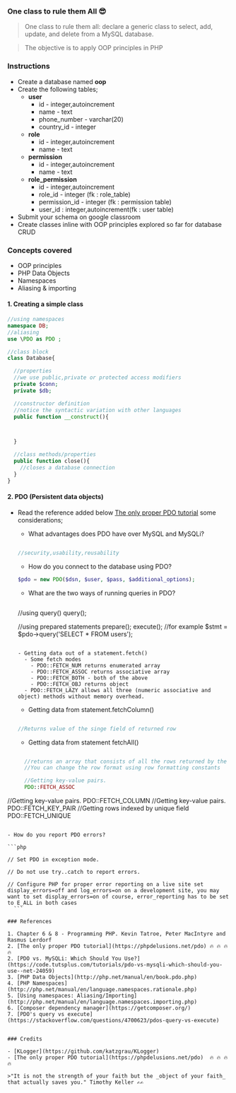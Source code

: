 ### One class to rule them All 😎
> One class to rule them all: declare
a generic class to select, add,
update, and delete from a MySQL
database.

> The objective is to apply OOP principles in PHP

### Instructions
- Create a database named **oop**
- Create the following tables;
  - **user**
    - id - integer,autoincrement
    - name - text
    - phone_number - varchar(20)
    - country_id - integer
  - **role**
    - id - integer,autoincrement
    - name - text
  - **permission**
    - id - integer,autoincrement
    - name - text
  - **role_permission**
    - id - integer,autoincrement
    - role_id - integer (fk : role_table)
    - permission_id -  integer (fk : permission table)
    - user_id : integer,autoincrement(fk : user table)
- Submit your schema on google classroom
- Create classes inline with OOP principles explored so far for database CRUD

### Concepts covered
- OOP principles
- PHP Data Objects
- Namespaces
- Aliasing & importing

#### 1. Creating a simple class
```php
//using namespaces
namespace DB;
//aliasing
use \PDO as PDO ;

//class block
class Database{

  //properties
  //we use public,private or protected access modifiers
  private $conn;
  private $db;

  //constructor definition
  //notice the syntactic variation with other languages
  public function __construct(){



  }

  //class methods/properties
  public function close(){
    //closes a database connection
  }
}
```
#### 2. PDO (Persistent data objects)
- Read the reference added below [The only proper PDO tutorial](https://phpdelusions.net/pdo) some considerations;
  - What advantages does PDO have over MySQL and MySQLi?

  ```php

  //security,usability,reusability
  ```

  - How do you connect to the database using PDO?

  ```php
  $pdo = new PDO($dsn, $user, $pass, $additional_options);
  ```

  - What are the two ways of running queries in PDO?

    ```php
  //using query()
  query();

  //using prepared statements
  prepare();
  execute();
  //for example
  $stmt = $pdo->query('SELECT * FROM users');
  ```

  - Getting data out of a statement.fetch()
    - Some fetch modes
      - PDO::FETCH_NUM returns enumerated array
      - PDO::FETCH_ASSOC returns associative array
      - PDO::FETCH_BOTH - both of the above
      - PDO::FETCH_OBJ returns object
    - PDO::FETCH_LAZY allows all three (numeric associative and object) methods without memory overhead.
  ```

  - Getting data from statement.fetchColumn()

  ```php

  //Returns value of the singe field of returned row
  ```

  - Getting data from statement fetchAll()

  ```php

    //returns an array that consists of all the rows returned by the query
    //You can change the row format using row formatting constants

    //Getting key-value pairs.
    PDO::FETCH_ASSOC
//Getting key-value pairs.
    PDO::FETCH_COLUMN
  //Getting key-value pairs.
    PDO::FETCH_KEY_PAIR
  //Getting rows indexed by unique field
    PDO::FETCH_UNIQUE
  ```

  - How do you report PDO errors?

  ```php

  // Set PDO in exception mode.

  // Do not use try..catch to report errors.

  // Configure PHP for proper error reporting on a live site set display_errors=off and log_errors=on on a development site, you may want to set display_errors=on of course, error_reporting has to be set to E_ALL in both cases  
    ```

### References

1. Chapter 6 & 8 - Programming PHP. Kevin Tatroe, Peter MacIntyre and Rasmus Lerdorf
2. [The only proper PDO tutorial](https://phpdelusions.net/pdo) 🔥 🔥 🔥 🔥
2. [PDO vs. MySQLi: Which Should You Use?](https://code.tutsplus.com/tutorials/pdo-vs-mysqli-which-should-you-use--net-24059)
3. [PHP Data Objects](http://php.net/manual/en/book.pdo.php)
4. [PHP Namespaces](http://php.net/manual/en/language.namespaces.rationale.php)
5. [Using namespaces: Aliasing/Importing](http://php.net/manual/en/language.namespaces.importing.php)
6. [Composer dependency manager](https://getcomposer.org/)
7. [PDO's query vs execute](https://stackoverflow.com/questions/4700623/pdos-query-vs-execute)


### Credits

- [KLogger](https://github.com/katzgrau/KLogger)
- [The only proper PDO tutorial](https://phpdelusions.net/pdo)  🔥 🔥 🔥 🔥

>"It is not the strength of your faith but the _object of your faith_ that actually saves you." Timothy Keller ✍✍

